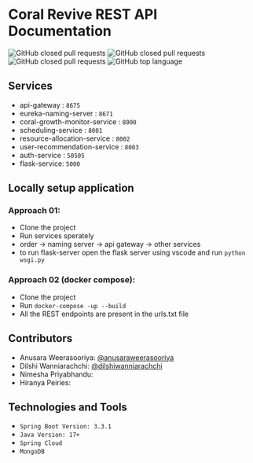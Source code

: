 # Coral Revive REST API Documentation

<p>
  <img alt="GitHub closed pull requests" src="https://img.shields.io/github/contributors-anon/anusaraweerasooriya/Coral-Revive-REST-API?color=blue">
  <img alt="GitHub closed pull requests" src="https://img.shields.io/github/watchers/anusaraweerasooriya/Coral-Revive-REST-API">
  <img alt="GitHub closed pull requests" src="https://img.shields.io/github/issues-pr-closed/anusaraweerasooriya/Coral-Revive-REST-API?color=blue">
  <img alt="GitHub top language" src="https://img.shields.io/github/languages/top/anusaraweerasooriya/Coral-Revive-REST-API">
</p>

## Services

- api-gateway : `8675`
- eureka-naming-server : `8671`
- coral-growth-monitor-service : `8000`
- scheduling-service : `8001`
- resource-allocation-service : `8002`
- user-recommendation-service : `8003`
- auth-service : `50505`
- flask-service: `5000`

## Locally setup application

### Approach 01:
- Clone the project
- Run services sperately
- order -> naming server -> api gateway -> other services
- to run flask-server open the flask server using vscode and run `python wsgi.py`

### Approach 02 (docker compose):
- Clone the project
- Run `docker-compose -up --build`
- All the REST endpoints are present in the urls.txt file

## Contributors

- Anusara Weerasooriya: [@anusaraweerasooriya](https://www.github.com/anusaraweerasooriya)
- Dilshi Wanniarachchi: [@dilshiwanniarachchi](https://www.github.com/DilshiWanniarachchi)
- Nimesha Priyabhandu:
- Hiranya Peiries:
  
## Technologies and Tools
- `Spring Boot Version: 3.3.1`
- `Java Version: 17+`
- `Spring Cloud`
- `MongoDB`


